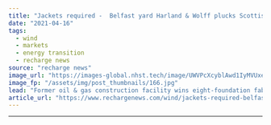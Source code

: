 ```yaml
---
title: "Jackets required -  Belfast yard Harland & Wolff plucks Scottish offshore wind plum"
date: "2021-04-16"
tags: 
  - wind
  - markets
  - energy transition
  - recharge news
source: "recharge news"
image_url: "https://images-global.nhst.tech/image/UWVPcXcyblAwd1IyMVUxeW9od0NJMGtRMXNQRjBacUtGamkvcXVXeklRbz0=/nhst/binary/9371309cbced89cbe596879a0106a575"
image_fp: "/assets/img/post_thumbnails/166.jpg"
lead: "Former oil & gas construction facility wins eight-foundation fabrication deal for 450MW EDF-ESB Neart na Gaoithe project in North Sea"
article_url: "https://www.rechargenews.com/wind/jackets-required-belfast-yard-harland-wolff-plucks-scottish-offshore-wind-plum/2-1-997022"
---
```


---
